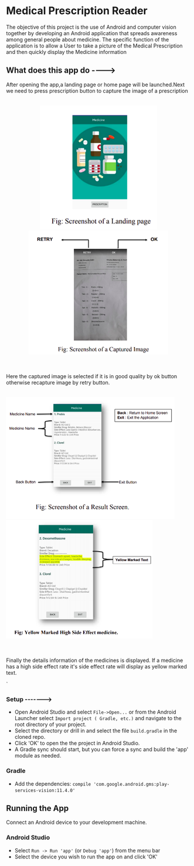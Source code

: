 Medical Prescription Reader
=============================
The objective of this project is the use of Android and computer vision together
by developing an Android application that spreads awareness among general
people about medicine. The specific function of the application is to allow a
User to take a picture of the Medical Prescription and then quickly display the
Medicine information 

## What does this app do ---->

After opening the app,a landing page or home page will be launched.Next we need to press prescription button to capture the image of a prescription

                  
  <br />                
                  
                  
<div align="center">
    <img src="https://github.com/Zero-Factorial/Medical-Prescription-Reader/blob/master/images/Landing_Page.png" width="320px"</img> 
    <img src="https://github.com/Zero-Factorial/Medical-Prescription-Reader/blob/master/images/captured.png" width="380px"</img> 
</div>
   


<br /> 
<br />


 Here the captured image is selected if it is in good quality by ok button otherwise recapture image by retry button.



<br />

<div align="left">
    <img src="https://github.com/Zero-Factorial/Medical-Prescription-Reader/blob/master/images/result_page.png" width="460px"</img> 
    <img src="https://github.com/Zero-Factorial/Medical-Prescription-Reader/blob/master/images/Special.png" width="400px"</img> 
    
</div>


<br />
<br />

Finally the details information of the medicines is displayed. If a medicine has a high side effect rate it's side effect rate will display as 
yellow marked text.



`

### Setup ------->


* Open Android Studio and select `File->Open...` or from the Android Launcher select `Import project ( Gradle, etc.)` and navigate to the root directory of your project.
* Select the directory or drill in and select the file `build.gradle` in the cloned repo.
* Click 'OK' to open the the project in Android Studio.
* A Gradle sync should start, but you can force a sync and build the 'app' module as needed.

### Gradle
* Add the dependencies: `compile 'com.google.android.gms:play-services-vision:11.4.0'`


## Running the App

Connect an Android device to your development machine.

### Android Studio

* Select `Run -> Run 'app'` (or `Debug 'app'`) from the menu bar
* Select the device you wish to run the app on and click 'OK'

